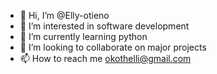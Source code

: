 - 👋 Hi, I’m @Elly-otieno
- 👀 I’m interested in software development
- 🌱 I’m currently learning python 
- 💞️ I’m looking to collaborate on major projects
- 📫 How to reach me okothelli@gmail.com

<!---
Elly-otieno/Elly-otieno is a ✨ special ✨ repository because its `README.md` (this file) appears on your GitHub profile.
You can click the Preview link to take a look at your changes.
--->
